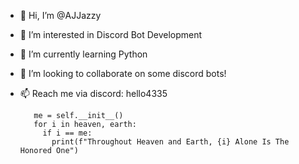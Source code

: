 - 👋 Hi, I’m @AJJazzy
- 👀 I’m interested in Discord Bot Development
- 🌱 I’m currently learning Python
- 💞️ I’m looking to collaborate on some discord bots!
- 📫 Reach me via discord: hello4335
  
         me = self.__init__()
         for i in heaven, earth:
           if i == me:
             print(f"Throughout Heaven and Earth, {i} Alone Is The Honored One")

